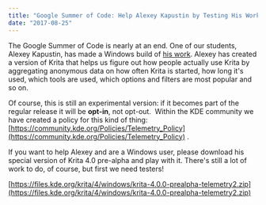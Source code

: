 ```yaml
---
title: "Google Summer of Code: Help Alexey Kapustin by Testing His Work!"
date: "2017-08-25"
---
```


The Google Summer of Code is nearly at an end. One of our students, Alexey Kapustin, has made a Windows build of [his work](https://community.kde.org/GSoC/2017/StatusReports/AlexeyKapustin). Alexey has created a version of Krita that helps us figure out how people actually use Krita by aggregating anonymous data on how often Krita is started, how long it's used, which tools are used, which options and filters are most popular and so on.

Of course, this is still an experimental version: if it becomes part of the regular release it will be **opt-in**, not opt-out.  Within the KDE community we have created a policy for this kind of thing: [https://community.kde.org/Policies/Telemetry_Policy](https://community.kde.org/Policies/Telemetry_Policy) .

If you want to help Alexey and are a Windows user, please download his special version of Krita 4.0 pre-alpha and play with it. There's still a lot of work to do, of course, but first we need testers!

[https://files.kde.org/krita/4/windows/krita-4.0.0-prealpha-telemetry2.zip](https://files.kde.org/krita/4/windows/krita-4.0.0-prealpha-telemetry2.zip)
